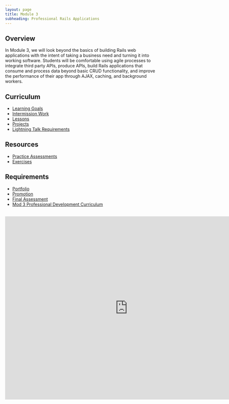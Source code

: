 ```yaml
---
layout: page
title: Module 3
subheading: Professional Rails Applications
---
```


## Overview

In Module 3, we will look beyond the basics of building Rails web applications with the intent of taking a business need and turning it into working software. Students will be comfortable using agile processes to integrate third party APIs, produce APIs, build Rails applications that consume and process data beyond basic CRUD functionality, and improve the performance of their app through AJAX, caching, and background workers.

## Curriculum

* [Learning Goals](./misc/learning_goals)<br>
* [Intermission Work](./misc/intermission_work)<br>
* [Lessons](./lessons)<br>
* [Projects](./projects)
* [Lightning Talk Requirements](https://github.com/turingschool/career-development-curriculum/blob/master/combined_module_sessions/lightning_talks.md)

## Resources

* [Practice Assessments](./practice_assessments/practice_assessment)<br>
* [Exercises](https://github.com/turingschool-examples/m3_exercises)<br>

## Requirements

* [Portfolio](./misc/portfolio_requirements)<br>
* [Promotion](./misc/promotion)<br>
* [Final Assessment](./misc/final_assessment)
* [Mod 3 Professional Development Curriculum](https://github.com/turingschool/career-development-curriculum/tree/master/module_three)

<br>

<iframe src="https://calendar.google.com/calendar/embed?mode=week&src=casimircreative.com_e9k9b6n7bok174ilmqbfdr0sc4@group.calendar.google.com&ctz=America/Denver" style="border-width:0" width="800" height="600" frameborder="0" scrolling="no"></iframe>
